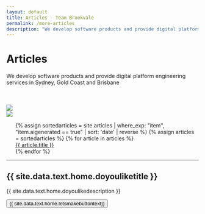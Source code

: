 ```yaml
---
layout: default
title: Articles - Team Brookvale 
permalink: /more-articles
description: "We develop software products and provide digital platform engineering services in Sydney, Gold Coast and Brisbane"
---
```


<div class="articlespage">
    <div class="pagehero">
        <div class="inner flex sb">
            <div>
                <h1>Articles</h1>
                <p style="margin-bottom: 50px">We develop software products and provide digital platform engineering services in Sydney, Gold Coast and Brisbane</p>
                <img src="/assets/images/arrowdown.png">
            </div>
            <div class="pageheropic">
                <img src="/assets/images/abstract-architectural-design-architecture.webp" />
            </div>
        </div>
    </div>
    <div class="inner flex sb">
        <ul>
            {% assign sortedarticles = site.articles
                | where_exp: "item", "item.aigenerated == true"
                | sort: 'date'
                | reverse
            %}
            {% assign articles = sortedarticles %}
            {% for article in articles %}
                <div>
                    <a href="{{ article.url }}">
                    <div class="text">
                        <div class="small hovu">
                            {{ article.title }}
                        </div>
                    </div>
                    </a>
                </div>
            {% endfor %}
        </ul>
    </div>
    <div class="projects">
        <hr>
        <div class="flex sb">
            <div>
                <h2>{{ site.data.text.home.doyouliketitle }}</h2>
                <p class="gray">{{ site.data.text.home.doyoulikedescription }}</p>
            </div>
            <div>
                <button onclick="top.location.href = '/contact'">{{ site.data.text.home.letsmakebuttontext}}</button>
            </div>
        </div>
    </div>
</div>